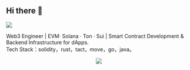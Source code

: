 ## Hi there 👋

<!--
**Luke-Blockchain/Luke-Blockchain** is a ✨ _special_ ✨ repository because its `README.md` (this file) appears on your GitHub profile.

Here are some ideas to get you started:

- 🔭 I’m currently working on ...
- 🌱 I’m currently learning ...
- 👯 I’m looking to collaborate on ...
- 🤔 I’m looking for help with ...
- 💬 Ask me about ...
- 📫 How to reach me: ...
- 😄 Pronouns: ...
- ⚡ Fun fact: ...
-->
<!-- github访问统计-->
<img src="https://komarev.com/ghpvc/?username=LukeDevX&abbreviated=true" />

Web3 Engineer | EVM· Solana · Ton · Sui | Smart Contract Development & Backend Infrastructure for dApps.<br/>
Tech Stack：solidity，rust，tact，move，go，java。

<!-- github 提交
<div align="center"> <img height="137px" src="https://github-readme-stats.vercel.app/api?username=LukeDevX&hide_title=true&hide_border=true&show_icons=trueline_height=21&text_color=000&icon_color=000&bg_color=0,ea6161,ffc64d,fffc4d,52fa5a&theme=graywhite" /> </div>
-->




<!--GitHub 使用语言统计-->
<div align="center"> <img src="https://github-readme-stats-git-main-lukedevxs-projects.vercel.app/api/top-langs/?layout=compact&bg_color=0%2C52fa5a%2C4dfcff%2Cc64dff&username=LukeDevX&icon_color=fff&langs_count=10&hide_title=true&hide_border=true&text_color=000&theme=graywhite" /> </div>


